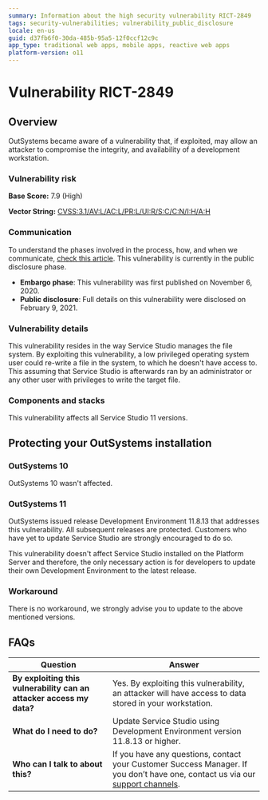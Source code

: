 ```yaml
---
summary: Information about the high security vulnerability RICT-2849
tags: security-vulnerabilities; vulnerability_public_disclosure
locale: en-us
guid: d37fb6f0-30da-485b-95a5-12f0ccf12c9c
app_type: traditional web apps, mobile apps, reactive web apps
platform-version: o11
---
```


# Vulnerability RICT-2849

## Overview 

OutSystems became aware of a vulnerability that, if exploited, may allow an attacker to compromise the integrity, and availability of a development workstation.

### Vulnerability risk

**Base Score:** 7.9 (High)

**Vector String:** [CVSS:3.1/AV:L/AC:L/PR:L/UI:R/S:C/C:N/I:H/A:H](https://www.first.org/cvss/calculator/3.1#CVSS:3.1/AV:L/AC:L/PR:L/UI:R/S:C/C:N/I:H/A:H)

### Communication

To understand the phases involved in the process, how, and when we communicate, [check this article](https://success.outsystems.com/Support/Security/Vulnerabilities). This vulnerability is currently in the public disclosure phase.

   * **Embargo phase**: This vulnerability was first published on November 6, 2020.
   * **Public disclosure**: Full details on this vulnerability were disclosed on February 9, 2021.

### Vulnerability details

This vulnerability resides in the way Service Studio manages the file system. By exploiting this vulnerability, a low privileged operating system user could re-write a file in the system, to which he doesn't have access to. This assuming that Service Studio is afterwards ran by an administrator or any other user with privileges to write the target file.

### Components and stacks

This vulnerability affects all Service Studio 11 versions.

## Protecting your OutSystems installation

### OutSystems 10

OutSystems 10 wasn't affected.

### OutSystems 11

OutSystems issued release Development Environment 11.8.13 that addresses this vulnerability. All subsequent releases are protected. Customers who have yet to update Service Studio are strongly encouraged to do so.

This vulnerability doesn't affect Service Studio installed on the Platform Server and therefore, the only necessary action is for developers to update their own Development Environment to the latest release.

### Workaround

There is no workaround, we strongly advise you to update to the above mentioned versions.

## FAQs

| Question         | Answer                                             |
|--------------------------------------------------------------------------|---------------------------------------------------------------------------------------------------------------------------------------------------------------------|
| **By exploiting this vulnerability can an attacker access my data?**         | Yes. By exploiting this vulnerability, an attacker will have access to data stored in your workstation.
| **What do I need to do?**                                                | Update Service Studio using Development Environment version 11.8.13 or higher.            |
| **Who can I talk to about this?**                                        | If you have any questions, contact your Customer Success Manager. If you don’t have one, contact us via our [support channels](https://www.outsystems.com/legal/success/contact-outsystems-technical-support/). |
